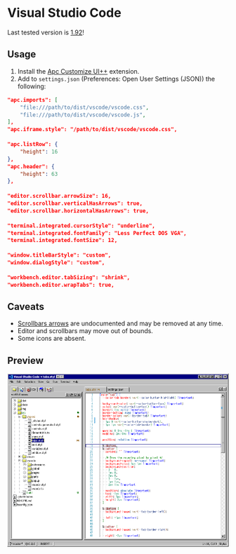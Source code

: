 # Visual Studio Code

Last tested version is [1.92](https://code.visualstudio.com/updates/v1_92)!

## Usage

1. Install the [Apc Customize UI++](https://marketplace.visualstudio.com/items?itemName=drcika.apc-extension) extension.
2. Add to `settings.json` (Preferences: Open User Settings (JSON)) the following:

```json
"apc.imports": [
    "file:///path/to/dist/vscode/vscode.css",
    "file:///path/to/dist/vscode/vscode.js",
],
"apc.iframe.style": "/path/to/dist/vscode/vscode.css",

"apc.listRow": {
    "height": 16
},
"apc.header": {
    "height": 63
},

"editor.scrollbar.arrowSize": 16,
"editor.scrollbar.verticalHasArrows": true,
"editor.scrollbar.horizontalHasArrows": true,

"terminal.integrated.cursorStyle": "underline",
"terminal.integrated.fontFamily": "Less Perfect DOS VGA",
"terminal.integrated.fontSize": 12,

"window.titleBarStyle": "custom",
"window.dialogStyle": "custom",

"workbench.editor.tabSizing": "shrink",
"workbench.editor.wrapTabs": true,
```

## Caveats

- [Scrollbars arrows](https://github.com/microsoft/vscode/issues/130616#issuecomment-1076061821) are undocumented and may be removed at any time.
- Editor and scrollbars may move out of bounds.
- Some icons are absent.

## Preview

![Main Window](../img/vscode.png)
